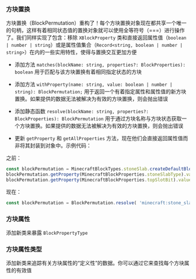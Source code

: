 
### **方块置换**

方块置换（BlockPermutation）重构了！每个方块置换对象现在都共享一个唯一的句柄，这样有着相同状态值的置换对象就可以使用全等符号（===）进行操作了。我们同样实现了包含：移除 `XBlockProperty` 类和直接返回属性值（`boolean | number | string`）或是属性值集合（`Record<string, boolean | number | string>`）在内的一些实用特性，使得与置换交互更加方便

- 添加方法 `matches(blockName: string, properties?: BlockProperties): boolean` 用于匹配与该方块置换有着相同指定状态的方块

- 添加方法 `withProperty(name: string, value: boolean | number | string): BlockPermutation;` 用于返回一个有着指定属性和属性值的新方块置换。如果提供的数据无法被解决为有效的方块置换，则会抛出错误

- 添加静态函数 `resolve(blockName: string, properties?: BlockProperties): BlockPermutation` 用于通过方块名称与方块状态获取一个方块置换。如果提供的数据无法被解决为有效的方块置换，则会抛出错误

- 更新 `getProperty` 和 `getAllProperties` 方法，现在他们会直接返回属性值而非将其封装到对象中。示例代码：

之前：

```typescript
const blockPermutation = MinecraftBlockTypes.stoneSlab.createDefaultBlockPermutation();
blockPermutation.getProperty(MinecraftBlockProperties.stoneSlabType).value = 'stone_brick';
blockPermutation.getProperty(MinecraftBlockProperties.topSlotBit).value = true; 
```

现在：

```typescript
const blockPermutation = BlockPermutation.resolve( 'minecraft:stone_slab', { stone_slab_type: 'stone_brick',  top_slot_bit: true});
```

### **方块属性**

添加新类来暴露 `BlockPropertyType`

### **方块属性类型**

添加新类来追踪有关方块属性的“定义性”的数据。你可以通过它来查找每个方块属性的有效值
